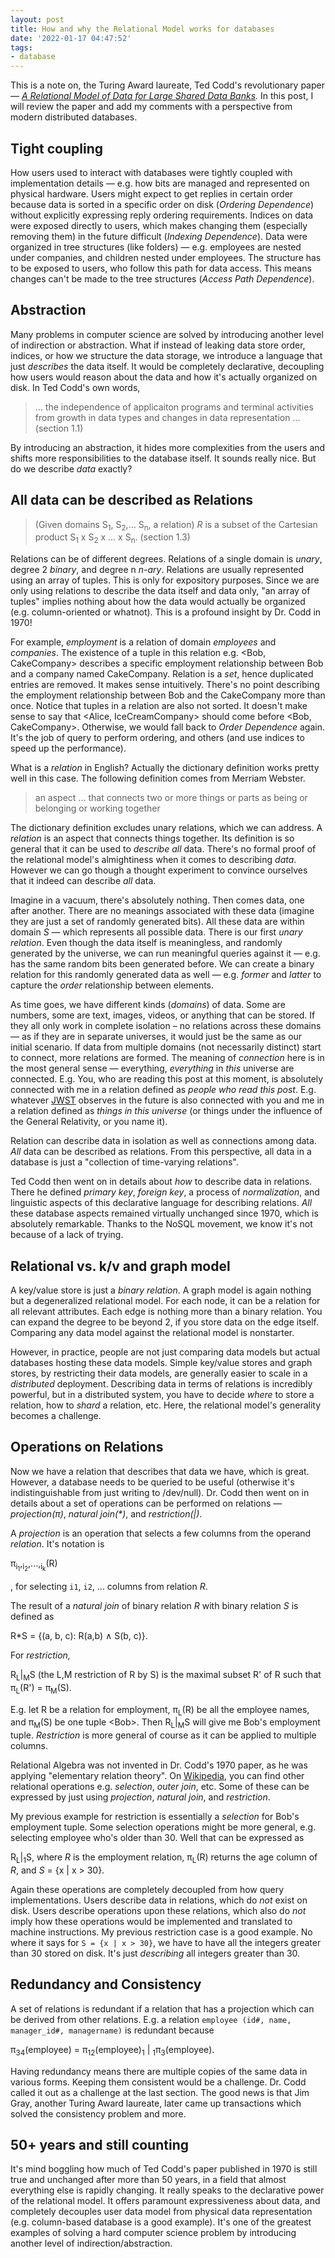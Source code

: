 ```yaml
---
layout: post
title: How and why the Relational Model works for databases
date: '2022-01-17 04:47:52'
tags:
- database
---
```


This is a note on, the Turing Award laureate, Ted Codd's revolutionary paper — _[A Relational Model of Data for Large Shared Data Banks](https://www.google.com/url?sa=t&rct=j&q=&esrc=s&source=web&cd=&cad=rja&uact=8&ved=2ahUKEwjv9YXhpbf1AhW_kIkEHazED9cQFnoECAYQAQ&url=https%3A%2F%2Fwww.seas.upenn.edu%2F~zives%2F03f%2Fcis550%2Fcodd.pdf&usg=AOvVaw0HymNIyGsw4MDwPW98GlLb)._ In this post, I will review the paper and add my comments with a perspective from modern distributed databases.

## Tight coupling

How users used to interact with databases were tightly coupled with implementation details — e.g. how bits are managed and represented on physical hardware. Users might expect to get replies in certain order because data is sorted in a specific order on disk (_Ordering Dependence_) without explicitly expressing reply ordering requirements. Indices on data were exposed directly to users, which makes changing them (especially removing them) in the future difficult (_Indexing Dependence_). Data were organized in tree structures (like folders) — e.g. employees are nested under companies, and children nested under employees. The structure has to be exposed to users, who follow this path for data access. This means changes can't be made to the tree structures (_Access Path Dependence_).

## Abstraction

Many problems in computer science are solved by introducing another level of indirection or abstraction. What if instead of leaking data store order, indices, or how we structure the data storage, we introduce a language that just _describes_ the data itself. It would be completely declarative, decoupling how users would reason about the data and how it's actually organized on disk. In Ted Codd's own words,

> ... the independence of applicaiton programs and terminal activities from growth in data types and changes in data representation ... (section 1.1)

By introducing an abstraction, it hides more complexities from the users and shifts more responsibilities to the database itself. It sounds really nice. But do we describe _data_ exactly?

## All data can be described as Relations
<!--kg-card-begin: markdown-->

> (Given domains S<sub>1</sub>, S<sub>2</sub>,... S<sub>n</sub>, a relation) _R_ is a subset of the Cartesian product S<sub>1</sub> x S<sub>2</sub> x ... x S<sub>n</sub>. (section 1.3)

<!--kg-card-end: markdown-->

Relations can be of different degrees. Relations of a single domain is _unary_, degree 2 _binary_, and degree n _n-ary_. Relations are usually represented using an array of tuples. This is only for expository purposes. Since we are only using relations to describe the data itself and data only, "an array of tuples" implies nothing about how the data would actually be organized (e.g. column-oriented or whatnot). This is a profound insight by Dr. Codd in 1970!

For example, _employment_ is a relation of domain _employees_ and _companies_. The existence of a tuple in this relation e.g. \<Bob, CakeCompany\> describes a specific employment relationship between Bob and a company named CakeCompany. Relation is a _set_, hence duplicated entries are removed. It makes sense intuitively. There's no point describing the employment relationship between Bob and the CakeCompany more than once. Notice that tuples in a relation are also not sorted. It doesn't make sense to say that \<Alice, IceCreamCompany\> should come before \<Bob, CakeCompany\>. Otherwise, we would fall back to _Order Dependence_ again. It's the job of query to perform ordering, and others (and use indices to speed up the performance).

What is a _relation_ in English? Actually the dictionary definition works pretty well in this case. The following definition comes from Merriam Webster.

> an aspect ... that connects two or more things or parts as being or belonging or working together

The dictionary definition excludes unary relations, which we can address. A _relation_ is an aspect that connects things together. Its definition is so general that it can be used to _describe_ _all_ data. There's no formal proof of the relational model's almightiness when it comes to describing _data_. However we can go though a thought experiment to convince ourselves that it indeed can describe _all_ data.

Imagine in a vacuum, there's absolutely nothing. Then comes data, one after another. There are no meanings associated with these data (imagine they are just a set of randomly generated bits). All these data are within domain _S —_ which represents all possible data. There is our first _unary relation_. Even though the data itself is meaningless, and randomly generated by the universe, we can run meaningful queries against it — e.g. has the same random bits been generated before. We can create a binary relation for this randomly generated data as well — e.g. _former_ and _latter_ to capture the _order_ relationship between elements.

As time goes, we have different kinds (_domains_) of data. Some are numbers, some are text, images, videos, or anything that can be stored. If they all only work in complete isolation – no relations across these domains — as if they are in separate universes, it would just be the same as our initial scenario. If data from multiple domains (not necessarily distinct) start to connect, more relations are formed. The meaning of _connection_ here is in the most general sense — everything, _everything_ in _this_ universe are connected. E.g. You, who are reading this post at this moment, is absolutely connected with me in a relation defined as _people who read this post_. E.g. whatever [JWST](https://jwst.nasa.gov/) observes in the future is also connected with you and me in a relation defined as _things in this universe_ (or things under the influence of the General Relativity, or you name it).

Relation can describe data in isolation as well as connections among data. _All_ data can be described as relations. From this perspective, all data in a database is just a "collection of time-varying relations".

Ted Codd then went on in details about _how_ to describe data in relations. There he defined _primary key_, _foreign key_, a process of _normalization_, and linguistic aspects of this declarative language for describing relations. _All_ these database aspects remained virtually unchanged since 1970, which is absolutely remarkable. Thanks to the NoSQL movement, we know it's not because of a lack of trying.

## Relational vs. k/v and graph model

A key/value store is just a _binary relation_. A graph model is again nothing but a degeneralized relational model. For each node, it can be a relation for all relevant attributes. Each edge is nothing more than a binary relation. You can expand the degree to be beyond 2, if you store data on the edge itself. Comparing any data model against the relational model is nonstarter.

However, in practice, people are not just comparing data models but actual databases hosting these data models. Simple key/value stores and graph stores, by restricting their data models, are generally easier to scale in a _distributed_ deployment. Describing data in terms of relations is incredibly powerful, but in a distributed system, you have to decide _where_ to store a relation, how to _shard_ a relation, etc. Here, the relational model's generality becomes a challenge.

## Operations on Relations

Now we have a relation that describes that data we have, which is great. However, a database needs to be queried to be useful (otherwise it's indistinguishable from just writing to /dev/null). Dr. Codd then went on in details about a set of operations can be performed on relations — _projection(π)_, _natural_ _join(\*)_, and _restriction(\|)_.

A _projection_ is an operation that selects a few columns from the operand _relation_. It's notation is

<!--kg-card-begin: markdown-->

π<sub>i<sub>1</sub></sub>,<sub>i<sub>2</sub></sub>,...,<sub>i<sub>k</sub></sub>(R)

<!--kg-card-end: markdown-->

, for selecting `i1`, `i2`, ... columns from relation _R_.

The result of a _natural join_ of binary relation _R_ with binary relation _S_ is defined as

<!--kg-card-begin: markdown-->

R\*S = {(a, b, c): R(a,b) ∧ S(b, c)}.

<!--kg-card-end: markdown-->

For _restriction,_

<!--kg-card-begin: markdown-->

R<sub>L</sub>\|<sub>M</sub>S (the L,M restriction of R by S) is the maximal subset R' of R such that π<sub>L</sub>(R') = π<sub>M</sub>(S).

E.g. let R be a relation for employment, π<sub>L</sub>(R) be all the employee names, and π<sub>M</sub>(S) be one tuple \<Bob\>. Then R<sub>L</sub>\|<sub>M</sub>S will give me Bob's employment tuple. _Restriction_ is more general of course as it can be applied to multiple columns.

<!--kg-card-end: markdown-->

Relational Algebra was not invented in Dr. Codd's 1970 paper, as he was applying "elementary relation theory". On [Wikipedia](https://en.wikipedia.org/wiki/Relational_algebra), you can find other relational operations e.g. _selection_, _outer join_, etc. Some of these can be expressed by just using _projection_, _natural join_, and _restriction_.

My previous example for restriction is essentially a _selection_ for Bob's employment tuple. Some selection operations might be more general, e.g. selecting employee who's older than 30. Well that can be expressed as

<!--kg-card-begin: markdown-->

R<sub>L</sub>\|<sub>1</sub>S, where _R_ is the employment relation, π<sub>L</sub>(R) returns the age column of _R_, and _S_ = {x \| x \> 30}.

<!--kg-card-end: markdown-->

Again these operations are completely decoupled from how query implementations. Users describe data in relations, which do _not_ exist on disk. Users describe operations upon these relations, which also do _not_ imply how these operations would be implemented and translated to machine instructions. My previous restriction case is a good example. No where it says for `S = {x | x > 30}`, we have to have all the integers greater than 30 stored on disk. It's just _describing_ all integers greater than 30.

## Redundancy and Consistency

A set of relations is redundant if a relation that has a projection which can be derived from other relations. E.g. a relation `employee (id#, name, manager_id#, managername)` is redundant because

<!--kg-card-begin: markdown-->

π<sub>34</sub>(employee) = π<sub>12</sub>(employee)<sub>1</sub> \| <sub>1</sub>π<sub>3</sub>(employee).

<!--kg-card-end: markdown-->

Having redundancy means there are multiple copies of the same data in various forms. Keeping them consistent would be a challenge. Dr. Codd called it out as a challenge at the last section. The good news is that Jim Gray, another Turing Award laureate, later came up transactions which solved the consistency problem and more.

## 50+ years and still counting

It's mind boggling how much of Ted Codd's paper published in 1970 is still true and unchanged after more than 50 years, in a field that almost everything else is rapidly changing. It really speaks to the declarative power of the relational model. It offers paramount expressiveness about data, and completely decouples user data model from physical data representation (e.g. column-based database is a good example). It's one of the greatest examples of solving a hard computer science problem by introducing another level of indirection/abstraction.

